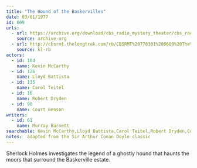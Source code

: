 ```yaml
---
title: "The Hound of the Baskervilles"
date: 03/01/1977
id: 609
urls: 
  - url: https://archive.org/download/cbs_radio_mystery_theater/cbs_radio_mystery_theater-0601-0650.zip/cbs_radio_mystery_theater-0601-0650%2Fcbsrmt_0609_the_hound_of_the_baskervilles.mp3
    source: archive-org
  - url: http://cbsrmt.thelongtrek.com/rb/CBSRMT%20770301%200609%20The%20Hound%20of%20the%20Baskervilles_wbbm_rb%20levels.mp3
    source: kl-rb
actors:  
  - id: 104
    name: Kevin McCarthy  
  - id: 126
    name: Lloyd Battista  
  - id: 135
    name: Carol Teitel  
  - id: 16
    name: Robert Dryden  
  - id: 90
    name: Court Benson
writers:  
  - id: 61
    name: Murray Burnett
searchable: Kevin McCarthy,Lloyd Battista,Carol Teitel,Robert Dryden,Court Benson Murray Burnett
notes:  adapted from the Sir Arthur Conan Doyle classic
---
```

Sherlock Holmes investigates the legend of a ghostly hound that haunts the moors that surround the Baskerville estate.